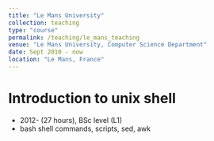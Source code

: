 ```yaml
---
title: "Le Mans University"
collection: teaching
type: "course"
permalink: /teaching/le_mans_teaching
venue: "Le Mans University, Computer Science Department"
date: Sept 2010 - now
location: "Le Mans, France"
---
```


Introduction to unix shell
=====
 * 2012- (27 hours), BSc level (L1)
 * bash shell commands, scripts, sed, awk
